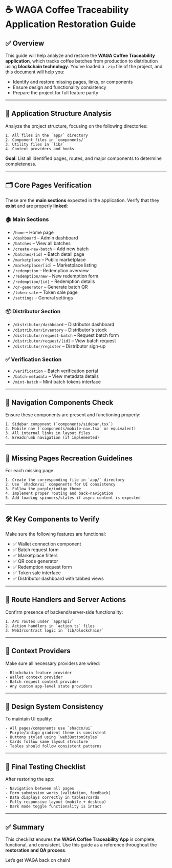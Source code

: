 
# ☕ WAGA Coffee Traceability Application Restoration Guide

## ✅ Overview

This guide will help analyze and restore the **WAGA Coffee Traceability application**, which tracks coffee batches from production to distribution using **blockchain technology**. You’ve loaded a `.zip` file of the project, and this document will help you:

- Identify and restore missing pages, links, or components
- Ensure design and functionality consistency
- Prepare the project for full feature parity

---

## 🧭 Application Structure Analysis

Analyze the project structure, focusing on the following directories:

```plaintext
1. All files in the `app/` directory  
2. Component files in `components/`  
3. Utility files in `lib/`  
4. Context providers and hooks
```

**Goal**: List all identified pages, routes, and major components to determine completeness.

---

## 🗂 Core Pages Verification

These are the **main sections** expected in the application. Verify that they **exist** and are properly **linked**:

### 🏠 Main Sections

- `/home` – Home page  
- `/dashboard` – Admin dashboard  
- `/batches` – View all batches  
- `/create-new-batch` – Add new batch  
- `/batches/[id]` – Batch detail page  
- `/marketplace` – Public marketplace  
- `/marketplace/[id]` – Marketplace listing  
- `/redemption` – Redemption overview  
- `/redemption/new` – New redemption form  
- `/redemption/[id]` – Redemption details  
- `/qr-generator` – Generate batch QR  
- `/token-sale` – Token sale page  
- `/settings` – General settings

### 📦 Distributor Section

- `/distributor/dashboard` – Distributor dashboard  
- `/distributor/inventory` – Distributor's stock  
- `/distributor/request-batch` – Request batch form  
- `/distributor/request/[id]` – View batch request  
- `/distributor/register` – Distributor sign-up

### ✅ Verification Section

- `/verification` – Batch verification portal  
- `/batch-metadata` – View metadata details  
- `/mint-batch` – Mint batch tokens interface  

---

## 🧭 Navigation Components Check

Ensure these components are present and functioning properly:

```plaintext
1. Sidebar component (`components/sidebar.tsx`)  
2. Mobile nav (`components/mobile-nav.tsx` or equivalent)  
3. All internal links in layout files  
4. Breadcrumb navigation (if implemented)
```

---

## 🚧 Missing Pages Recreation Guidelines

For each missing page:

```plaintext
1. Create the corresponding file in `app/` directory  
2. Use `shadcn/ui` components for UI consistency  
3. Follow the purple/indigo theme  
4. Implement proper routing and back-navigation  
5. Add loading spinners/states if async content is expected
```

---

## 🛠️ Key Components to Verify

Make sure the following features are functional:

- ✅ Wallet connection component  
- ✅ Batch request form  
- ✅ Marketplace filters  
- ✅ QR code generator  
- ✅ Redemption request form  
- ✅ Token sale interface  
- ✅ Distributor dashboard with tabbed views

---

## 🔌 Route Handlers and Server Actions

Confirm presence of backend/server-side functionality:

```plaintext
1. API routes under `app/api/`  
2. Action handlers in `action.ts` files  
3. Web3/contract logic in `lib/blockchain/`
```

---

## 🧠 Context Providers

Make sure all necessary providers are wired:

```plaintext
- Blockchain feature provider  
- Wallet context provider  
- Batch request context provider  
- Any custom app-level state providers
```

---

## 🎨 Design System Consistency

To maintain UI quality:

```plaintext
- All pages/components use `shadcn/ui`  
- Purple/indigo gradient theme is consistent  
- Buttons styled using `web3ButtonStyles`  
- Cards follow same layout structure  
- Tables should follow consistent patterns
```

---

## 🧪 Final Testing Checklist

After restoring the app:

```plaintext
- Navigation between all pages  
- Form submission works (validation, feedback)  
- Data displays correctly in tables/cards  
- Fully responsive layout (mobile + desktop)  
- Dark mode toggle functionality is intact
```

---

## ✅ Summary

This checklist ensures the **WAGA Coffee Traceability App** is complete, functional, and consistent. Use this guide as a reference throughout the **restoration and QA process**.

Let’s get WAGA back on chain!
